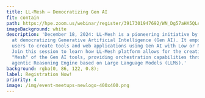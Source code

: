 ```yaml
---
title: LL-Mesh – Democratizing Gen AI
fit: contain
path: https://hpe.zoom.us/webinar/register/3917301947692/WN_Dg57aHX5QLeOWsWDtgfy1w
imageBackground: white
description: 'December 18, 2024: LL-Mesh is a pioneering initiative by HPE aimed
  at democratizing Generative Artificial Intelligence (Gen AI). It empowers
  users to create tools and web applications using Gen AI with Low or No Coding.
  Join this session to learn how LL-Mesh platform allows for the creation of a
  "Mesh" of the Gen AI tools, providing orchestration capabilities through an
  agentic Reasoning Engine based on Large Language Models (LLMs).'
background: rgba(0, 86, 122, 0.8);
label: Registration Now!
priority: 4
image: /img/event-meetups-newlogo-400x400.png
---
```

